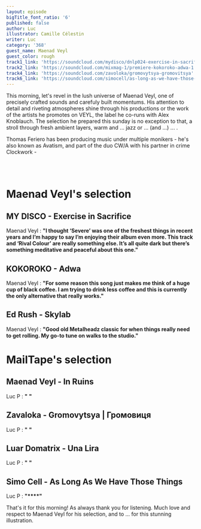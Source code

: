 ```yaml
---
layout: episode
bigTitle_font_ratio: '6'
published: false
author: Luc
illustrator: Camille Célestin
writer: Luc
category: '368'
guest_name: Maenad Veyl
guest_color: rough
track1_link: 'https://soundcloud.com/mydisco/dnlp024-exercise-in-sacrifice'
track2_link: 'https://soundcloud.com/mixmag-1/premiere-kokoroko-adwa-1'
track4_link: 'https://soundcloud.com/zavoloka/gromovytsya-gromovitsya'
track6_link: 'https://soundcloud.com/simocell/as-long-as-we-have-those-things-livity-sound'
---
```



<p id="introduction"> This morning, let's revel in the lush universe of Maenad Veyl, one of precisely crafted sounds and carefuly built momentums. His attention to detail and riveting atmospheres shine through his productions or the work of the artists he promotes on VEYL, the label he co-runs with Alex Knoblauch. The selection he prepared this sunday is no exception to that, a stroll through fresh ambient layers, warm and ... jazz or ... (and ...) ... .
  
Thomas Feriero has been producing music under multiple monikers - he's also known as Avatism, and part of the duo CW/A with his partner in crime Clockwork - 
  
<br><br>

</p>


# Maenad Veyl's selection


## MY DISCO - Exercise in Sacrifice
Maenad Veyl : **"**I thought ‘Severe’ was one of the freshest things in recent years and I’m happy to say I’m enjoying their album even more. This track and ‘Rival Colour’ are really something else. It’s all quite dark but there’s something meditative and peaceful about this one.**"**

## KOKOROKO - Adwa
Maenad Veyl : **"**For some reason this song just makes me think of a huge cup of black coffee. I am trying to drink less coffee and this is currently the only alternative that really works.**"**

## Ed Rush - Skylab
Maenad Veyl : **"**Good old Metalheadz classic for when things really need to get rolling. My go-to tune on walks to the studio.**"**


# MailTape's selection

## Maenad Veyl - In Ruins
Luc P : **"** **"**

## Zavaloka - Gromovytsya | Громовиця
Luc P : **"** **"**

## Luar Domatrix - Una Lira
Luc P : **"** **"**

## Simo Cell - As Long As We Have Those Things 
Luc P : **"****"**


<p id="outroduction">That's it for this morning! As always thank you for listening. Much love and respect to Maenad Veyl for his selection, and to ... for this stunning illustration. </p>

